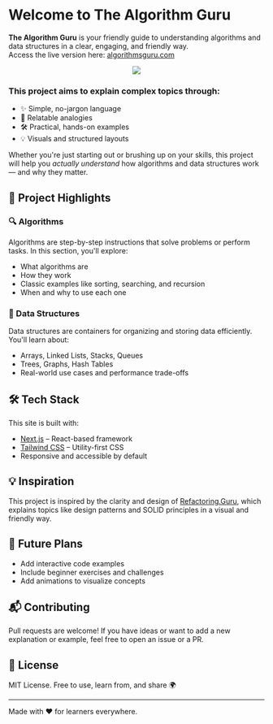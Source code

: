 # Welcome to The Algorithm Guru

**The Algorithm Guru** is your friendly guide to understanding algorithms and data structures in a clear, engaging, and friendly way.
<br />
Access the live version here: <a href="https://algorithmsguru.com/" target="_blank">algorithmsguru.com</a>


<p align="center">
<img src="https://github.com/user-attachments/assets/0dc2278d-e732-4132-8601-5ca6183ce0ff"  />
</p>

### This project aims to explain complex topics through:
- ✨ Simple, no-jargon language  
- 🧠 Relatable analogies  
- 🛠️ Practical, hands-on examples  
- 💡 Visuals and structured layouts  

Whether you're just starting out or brushing up on your skills, this project will help you *actually understand* how algorithms and data structures work — and why they matter.

## 🚀 Project Highlights

### 🔍 Algorithms

Algorithms are step-by-step instructions that solve problems or perform tasks. In this section, you'll explore:
- What algorithms are
- How they work
- Classic examples like sorting, searching, and recursion
- When and why to use each one

### 🧱 Data Structures

Data structures are containers for organizing and storing data efficiently. You'll learn about:
- Arrays, Linked Lists, Stacks, Queues
- Trees, Graphs, Hash Tables
- Real-world use cases and performance trade-offs

## 🛠️ Tech Stack

This site is built with:

- [Next.js](https://nextjs.org/) – React-based framework
- [Tailwind CSS](https://tailwindcss.com/) – Utility-first CSS
- Responsive and accessible by default

## 💡 Inspiration

This project is inspired by the clarity and design of [Refactoring.Guru](https://refactoring.guru/), which explains topics like design patterns and SOLID principles in a visual and friendly way.

## 📌 Future Plans

- Add interactive code examples  
- Include beginner exercises and challenges  
- Add animations to visualize concepts  


## 📬 Contributing

Pull requests are welcome! If you have ideas or want to add a new explanation or example, feel free to open an issue or a PR.


## 📖 License

MIT License. Free to use, learn from, and share 🌍

---

Made with ❤️ for learners everywhere.
